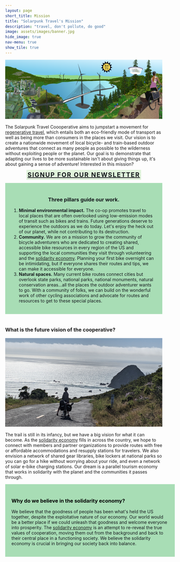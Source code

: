 ```yaml
---
layout: page
short_title: Mission
title: "Solarpunk Travel's Mission"
description: "travel, don't pollute, do good"
image: assets/images/banner.jpg
hide_image: true
nav-menu: true
show_tile: true
---
```

<img class="image left" src="assets/images/imagining_small.png">
<p>The Solarpunk Travel Coooperative aims to jumpstart a movement for <a href="regenerative-travel.html">regenerative travel</a>, which entails both an eco-friendly mode of transport as well as being more than consumers in the places we visit. Our vision is to create a nationwide movement of local bicycle- and train-based outdoor adventures that connect as many people as possible to the wilderness without exploiting people or the planet. Our goal is to demonstrate that adapting our lives to be more sustainable isn't about giving things up, it's about gaining a sense of adventure! Interested in this mission?</p>
<p style="text-align:center"> <a href="signup.html" style="text-align:center;text-transform: uppercase;text-decoration: underline; font-size: 20px;padding: 4px ;letter-spacing: 2px;color: #14171c;background: #e0f3db;font-weight:700;">Signup for our newsletter</a></p>

<div style="padding:20px;clear:both;text-align:left;max-width:800px;margin:auto;color: #14171c;background:#a8ddb5"><h3 style="text-align:center; color: #14171c">Three pillars guide our work.</h3>
<ol>
<li> <strong style="color: #14171c">Minimal environmental impact.</strong> The co-op promotes travel to local places that are often overlooked using low-emission modes of transit such as bikes and trains. Future generations deserve to experience the outdoors as we do today. Let's enjoy the heck out of our planet, while not contributing to its destruction.</li>
<li> <strong style="color: #14171c">Community.</strong> We are on a mission to grow the community of bicycle adventurers who are dedicated to creating shared, accessible bike resources in every region of the US and supporting the local communities they visit through volunteering and the <a href="https://neweconomy.net/solidarity-economy/">solidarity economy</a>.  Planning your first bike overnight can be intimidating, but if everyone shares their routes and tips, we can make it accessible for everyone.</li>
<li> <strong style="color: #14171c">Natural spaces.</strong> Many current bike routes connect cities but overlook state parks, national parks, national monuments, natural conservation areas...all the places the outdoor adventurer wants to go. With a community of folks, we can build on the wonderful work of other cycling associations and advocate for routes and resources to get to these special places.</li>
</ol>
</div>
<br/>
<div>
<h3 id="content" style="">What is the future vision of the cooperative?</h3>
<img class="image right" src="assets/images/pacific_northwest/wildcat.jpg">
<p>The trail is still in its infancy, but we have a big vision for what it can become. As the <a href="https://neweconomy.net/solidarity-economy/">solidarity economy</a> fills in across the country, we hope to connect with members and partner organizations to provide routes with free or affordable accommodations and resupply stations for travelers. We also envision a network of shared gear libraries, bike lockers at national parks so you can go for a hike without worrying about your ride, and even a network of solar e-bike charging stations.  Our dream is a parallel tourism economy that works in solidarity with the planet and the communities it passes through.</p>
</div>
<div style="padding:20px;clear:both;text-align:left;width:100%;margin:auto;color: #14171c;background:#a8ddb5">
<h3 style="color: black;">Why do we believe in the solidarity economy?</h3>
<p>We believe that the goodness of people has been what's held the US together, despite the exploitative nature of our economy. Our world would be a better place if we could unleash that goodness and welcome everyone into prosperity. The <a href="https://neweconomy.net/solidarity-economy/">solidarity economy</a> is an attempt to re-reveal the true values of cooperation, moving them out from the background and back to their central place in a functioning society. We believe the solidarity economy is crucial in bringing our society back into balance.</p></div>